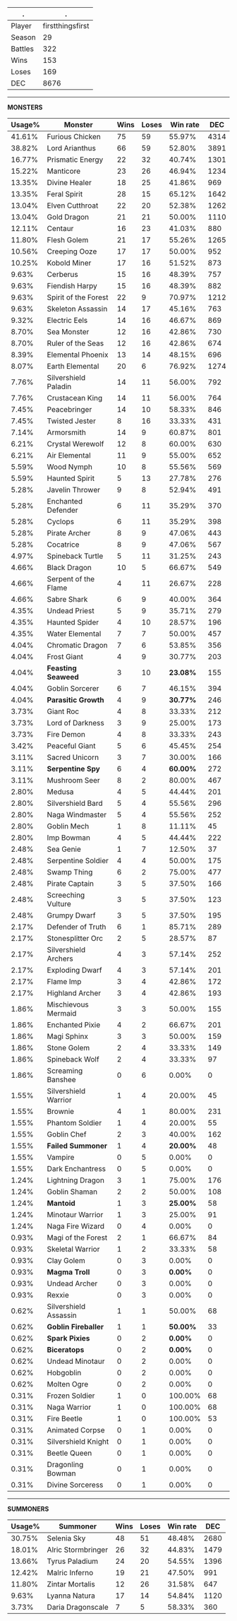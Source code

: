.|.
|-|-
Player|firstthingsfirst
Season|29
Battles|322
Wins|153
Loses|169
DEC|8676

---
**MONSTERS**

Usage%|Monster|Wins|Loses|Win rate|DEC|
-|-|-|-|-|-|
41.61%|Furious Chicken|75|59|55.97%|4314|
38.82%|Lord Arianthus|66|59|52.80%|3891|
16.77%|Prismatic Energy|22|32|40.74%|1301|
15.22%|Manticore|23|26|46.94%|1234|
13.35%|Divine Healer|18|25|41.86%|969|
13.35%|Feral Spirit|28|15|65.12%|1642|
13.04%|Elven Cutthroat|22|20|52.38%|1262|
13.04%|Gold Dragon|21|21|50.00%|1110|
12.11%|Centaur|16|23|41.03%|880|
11.80%|Flesh Golem|21|17|55.26%|1265|
10.56%|Creeping Ooze|17|17|50.00%|952|
10.25%|Kobold Miner|17|16|51.52%|873|
9.63%|Cerberus|15|16|48.39%|757|
9.63%|Fiendish Harpy|15|16|48.39%|882|
9.63%|Spirit of the Forest|22|9|70.97%|1212|
9.63%|Skeleton Assassin|14|17|45.16%|763|
9.32%|Electric Eels|14|16|46.67%|869|
8.70%|Sea Monster|12|16|42.86%|730|
8.70%|Ruler of the Seas|12|16|42.86%|674|
8.39%|Elemental Phoenix|13|14|48.15%|696|
8.07%|Earth Elemental|20|6|76.92%|1274|
7.76%|Silvershield Paladin|14|11|56.00%|792|
7.76%|Crustacean King|14|11|56.00%|764|
7.45%|Peacebringer|14|10|58.33%|846|
7.45%|Twisted Jester|8|16|33.33%|431|
7.14%|Armorsmith|14|9|60.87%|801|
6.21%|Crystal Werewolf|12|8|60.00%|630|
6.21%|Air Elemental|11|9|55.00%|652|
5.59%|Wood Nymph|10|8|55.56%|569|
5.59%|Haunted Spirit|5|13|27.78%|276|
5.28%|Javelin Thrower|9|8|52.94%|491|
5.28%|Enchanted Defender|6|11|35.29%|370|
5.28%|Cyclops|6|11|35.29%|398|
5.28%|Pirate Archer|8|9|47.06%|443|
5.28%|Cocatrice|8|9|47.06%|567|
4.97%|Spineback Turtle|5|11|31.25%|243|
4.66%|Black Dragon|10|5|66.67%|549|
4.66%|Serpent of the Flame|4|11|26.67%|228|
4.66%|Sabre Shark|6|9|40.00%|364|
4.35%|Undead Priest|5|9|35.71%|279|
4.35%|Haunted Spider|4|10|28.57%|196|
4.35%|Water Elemental|7|7|50.00%|457|
4.04%|Chromatic Dragon|7|6|53.85%|356|
4.04%|Frost Giant|4|9|30.77%|203|
4.04%|**Feasting Seaweed**|3|10|**23.08%**|155|
4.04%|Goblin Sorcerer|6|7|46.15%|394|
4.04%|**Parasitic Growth**|4|9|**30.77%**|246|
3.73%|Giant Roc|4|8|33.33%|212|
3.73%|Lord of Darkness|3|9|25.00%|173|
3.73%|Fire Demon|4|8|33.33%|243|
3.42%|Peaceful Giant|5|6|45.45%|254|
3.11%|Sacred Unicorn|3|7|30.00%|166|
3.11%|**Serpentine Spy**|6|4|**60.00%**|272|
3.11%|Mushroom Seer|8|2|80.00%|467|
2.80%|Medusa|4|5|44.44%|201|
2.80%|Silvershield Bard|5|4|55.56%|296|
2.80%|Naga Windmaster|5|4|55.56%|252|
2.80%|Goblin Mech|1|8|11.11%|45|
2.80%|Imp Bowman|4|5|44.44%|222|
2.48%|Sea Genie|1|7|12.50%|37|
2.48%|Serpentine Soldier|4|4|50.00%|175|
2.48%|Swamp Thing|6|2|75.00%|477|
2.48%|Pirate Captain|3|5|37.50%|166|
2.48%|Screeching Vulture|3|5|37.50%|123|
2.48%|Grumpy Dwarf|3|5|37.50%|195|
2.17%|Defender of Truth|6|1|85.71%|289|
2.17%|Stonesplitter Orc|2|5|28.57%|87|
2.17%|Silvershield Archers|4|3|57.14%|252|
2.17%|Exploding Dwarf|4|3|57.14%|201|
2.17%|Flame Imp|3|4|42.86%|172|
2.17%|Highland Archer|3|4|42.86%|193|
1.86%|Mischievous Mermaid|3|3|50.00%|155|
1.86%|Enchanted Pixie|4|2|66.67%|201|
1.86%|Magi Sphinx|3|3|50.00%|159|
1.86%|Stone Golem|2|4|33.33%|149|
1.86%|Spineback Wolf|2|4|33.33%|97|
1.86%|Screaming Banshee|0|6|0.00%|0|
1.55%|Silvershield Warrior|1|4|20.00%|45|
1.55%|Brownie|4|1|80.00%|231|
1.55%|Phantom Soldier|1|4|20.00%|55|
1.55%|Goblin Chef|2|3|40.00%|162|
1.55%|**Failed Summoner**|1|4|**20.00%**|48|
1.55%|Vampire|0|5|0.00%|0|
1.55%|Dark Enchantress|0|5|0.00%|0|
1.24%|Lightning Dragon|3|1|75.00%|176|
1.24%|Goblin Shaman|2|2|50.00%|108|
1.24%|**Mantoid**|1|3|**25.00%**|58|
1.24%|Minotaur Warrior|1|3|25.00%|91|
1.24%|Naga Fire Wizard|0|4|0.00%|0|
0.93%|Magi of the Forest|2|1|66.67%|84|
0.93%|Skeletal Warrior|1|2|33.33%|58|
0.93%|Clay Golem|0|3|0.00%|0|
0.93%|**Magma Troll**|0|3|**0.00%**|0|
0.93%|Undead Archer|0|3|0.00%|0|
0.93%|Rexxie|0|3|0.00%|0|
0.62%|Silvershield Assassin|1|1|50.00%|68|
0.62%|**Goblin Fireballer**|1|1|**50.00%**|33|
0.62%|**Spark Pixies**|0|2|**0.00%**|0|
0.62%|**Biceratops**|0|2|**0.00%**|0|
0.62%|Undead Minotaur|0|2|0.00%|0|
0.62%|Hobgoblin|0|2|0.00%|0|
0.62%|Molten Ogre|0|2|0.00%|0|
0.31%|Frozen Soldier|1|0|100.00%|68|
0.31%|Naga Warrior|1|0|100.00%|68|
0.31%|Fire Beetle|1|0|100.00%|53|
0.31%|Animated Corpse|0|1|0.00%|0|
0.31%|Silvershield Knight|0|1|0.00%|0|
0.31%|Beetle Queen|0|1|0.00%|0|
0.31%|Dragonling Bowman|0|1|0.00%|0|
0.31%|Divine Sorceress|0|1|0.00%|0|

---
**SUMMONERS**

Usage%|Summoner|Wins|Loses|Win rate|DEC|
-|-|-|-|-|-|
30.75%|Selenia Sky|48|51|48.48%|2680|
18.01%|Alric Stormbringer|26|32|44.83%|1479|
13.66%|Tyrus Paladium|24|20|54.55%|1396|
12.42%|Malric Inferno|19|21|47.50%|991|
11.80%|Zintar Mortalis|12|26|31.58%|647|
9.63%|Lyanna Natura|17|14|54.84%|1120|
3.73%|Daria Dragonscale|7|5|58.33%|360|
